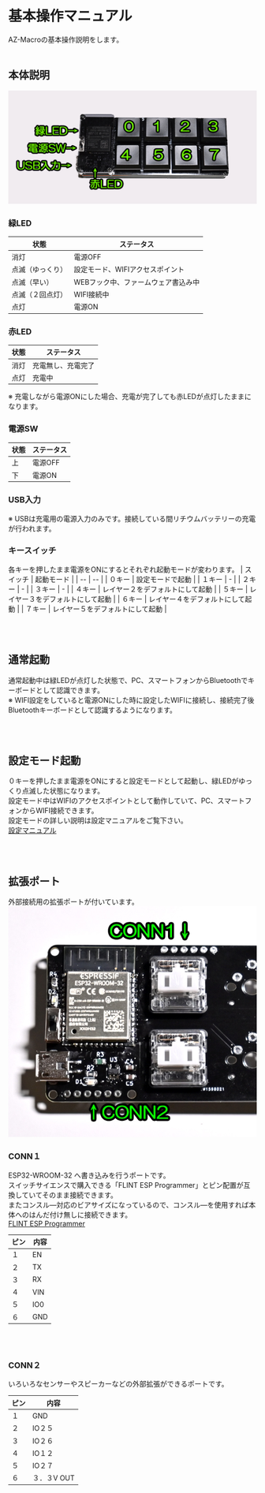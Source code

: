# 基本操作マニュアル
AZ-Macroの基本操作説明をします。
<br><br>

## 本体説明
![本体説明](/images/btn_detail.jpg)  


### 緑LED
|  状態  |  ステータス  |
|  --  |  --  |
|  消灯  |  電源OFF  |
|  点滅（ゆっくり）  |  設定モード、WIFIアクセスポイント  |
|  点滅（早い）  |  WEBフック中、ファームウェア書込み中  |
|  点滅（２回点灯）  |  WIFI接続中  |
|  点灯  |  電源ON  |


### 赤LED
|  状態  |  ステータス  |
|  --  |  --  |
|  消灯  |  充電無し、充電完了  |
|  点灯  |  充電中  |

※ 充電しながら電源ONにした場合、充電が完了しても赤LEDが点灯したままになります。

### 電源SW
|  状態  |  ステータス  |
|  --  |  --  |
|  上  |  電源OFF  |
|  下  |  電源ON  |


### USB入力
※ USBは充電用の電源入力のみです。接続している間リチウムバッテリーの充電が行われます。

### キースイッチ
各キーを押したまま電源をONにするとそれぞれ起動モードが変わります。
|  スイッチ  |  起動モード  |
|  --  |  --  |
|  ０キー  |  設定モードで起動  |
|  １キー  |  -  |
|  ２キー  |  -  |
|  ３キー  |  -  |
|  ４キー  |  レイヤー２をデフォルトにして起動  |
|  ５キー  |  レイヤー３をデフォルトにして起動  |
|  ６キー  |  レイヤー４をデフォルトにして起動  |
|  ７キー  |  レイヤー５をデフォルトにして起動  |

<br><br>

## 通常起動
通常起動中は緑LEDが点灯した状態で、PC、スマートフォンからBluetoothでキーボードとして認識できます。<br>
※ WIFI設定をしていると電源ONにした時に設定したWIFIに接続し、接続完了後Bluetoothキーボードとして認識するようになります。

<br><br>

## 設定モード起動
０キーを押したまま電源をONにすると設定モードとして起動し、緑LEDがゆっくり点滅した状態になります。<br>
設定モード中はWIFIのアクセスポイントとして動作していて、PC、スマートフォンからWIFI接続できます。<br>
設定モードの詳しい説明は設定マニュアルをご覧下さい。<br>
[設定マニュアル](/docs/az-macro-setting-manual.pdf)

<br><br>

## 拡張ポート
外部接続用の拡張ポートが付いています。<br>
![拡張ポート](/images/connecter.jpg)  

### CONN１
ESP32-WROOM-32 へ書き込みを行うポートです。<br>
スイッチサイエンスで購入できる「FLINT ESP Programmer」とピン配置が互換していてそのまま接続できます。<br>
またコンスル―対応のビアサイズになっているので、コンスル―を使用すれば本体へのはんだ付け無しに接続できます。<br>
[FLINT ESP Programmer](https://www.switch-science.com/catalog/5241/)


|  ピン  |  内容  |
|  --  |  --  |
|  １  |  EN  |
|  ２  |  TX  |
|  ３  |  RX  |
|  ４  |  VIN  |
|  ５  |  IO0  |
|  ６  |  GND  |

<br><br>


### CONN２
いろいろなセンサーやスピーカーなどの外部拡張ができるポートです。

|  ピン  |  内容  |
|  --  |  --  |
|  １  |  GND  |
|  ２  |  IO２５  |
|  ３  |  IO２６  |
|  ４  |  IO１２  |
|  ５  |  IO２７  |
|  ６  |  ３．３V OUT  |

<br><br>
